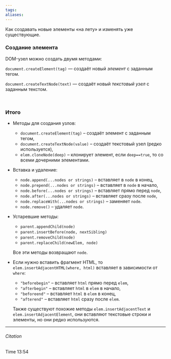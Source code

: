 ```yaml
---
tags: 
aliases: 
---
```

Как создавать новые элементы «на лету» и изменять уже существующие.
### Создание элемента
DOM-узел можно создать двумя методами:

`document.createElement(tag)` — создаёт новый _элемент_ с заданным тегом.

`document.createTextNode(text)` — создаёт новый _текстовый узел_ с заданным текстом.


<br />

### Итого
-   Методы для создания узлов:
    
    -   `document.createElement(tag)` – создаёт элемент с заданным тегом,
    -   `document.createTextNode(value)` – создаёт текстовый узел (редко используется),
    -   `elem.cloneNode(deep)` – клонирует элемент, если `deep==true`, то со всеми дочерними элементами.
-   Вставка и удаление:
    
    -   `node.append(...nodes or strings)` – вставляет в `node` в конец,
    -   `node.prepend(...nodes or strings)` – вставляет в `node` в начало,
    -   `node.before(...nodes or strings)` – вставляет прямо перед `node`,
    -   `node.after(...nodes or strings)` – вставляет сразу после `node`,
    -   `node.replaceWith(...nodes or strings)` – заменяет `node`.
    -   `node.remove()` – удаляет `node`.
-   Устаревшие методы:
    
    -   `parent.appendChild(node)`
    -   `parent.insertBefore(node, nextSibling)`
    -   `parent.removeChild(node)`
    -   `parent.replaceChild(newElem, node)`
    
    Все эти методы возвращают `node`.
    
-   Если нужно вставить фрагмент HTML, то `elem.insertAdjacentHTML(where, html)` вставляет в зависимости от `where`:
    
    -   `"beforebegin"` – вставляет `html` прямо перед `elem`,
    -   `"afterbegin"` – вставляет `html` в `elem` в начало,
    -   `"beforeend"` – вставляет `html` в `elem` в конец,
    -   `"afterend"` – вставляет `html` сразу после `elem`.
    
    Также существуют похожие методы `elem.insertAdjacentText` и `elem.insertAdjacentElement`, они вставляют текстовые строки и элементы, но они редко используются.
	

---
###### Citation
 Time 13:54 
